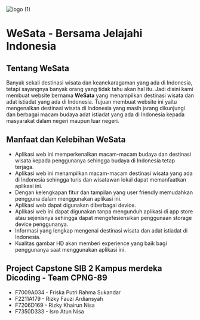 ![logo (1)](https://user-images.githubusercontent.com/85056473/174284198-af78fa37-f996-4c73-9dbd-0ca1a4c4eaa1.png)
# WeSata - Bersama Jelajahi Indonesia

Tentang WeSata
--

Banyak sekali destinasi wisata dan keanekaragaman yang ada di Indonesia, tetapi sayangnya
banyak orang yang tidak tahu akan hal itu. Jadi disini kami membuat website bernama **WeSata** yang
menampilkan destinasi wisata dan adat istiadat yang ada di
Indonesia. Tujuan membuat website ini yaitu mengenalkan destinasi wisata di Indonesia yang masih jarang dikunjungi dan
berbagai macam budaya adat istiadat yang ada di Indonesia kepada masyarakat dalam negeri maupun
luar negeri.


Manfaat dan Kelebihan WeSata
--
- Aplikasi web ini memperkenalkan macam-macam budaya dan destinasi wisata kepada penggunanya sehingga budaya di Indonesia tetap terjaga.
- Aplikasi web ini menampilkan macam-macam destinasi wisata yang ada di Indonesia sehingga turis dan wisatawan lokal dapat memanfaatkan aplikasi ini.
- Dengan kelengkapan fitur dan tampilan yang user friendly memudahkan pengguna dalam menggunakan aplikasi ini.
- Aplikasi web dapat digunakan diberbagai device.
- Aplikasi web ini dapat digunakan tanpa mengunduh aplikasi di app store atau sejenisnya sehingga dapat mengefesiensikan penggunaan storage device penggunanya.
- Informasi yang lengkap mengenai destinasi wisata dan adat istiadat di Indonesia.
- Kualitas gambar HD akan memberi experience yang baik bagi penggunanya saat menggunakan aplikasi ini.


Project Capstone SIB 2 Kampus merdeka Dicoding - Team CPNG-89
--
-  F7009A034 - Friska Putri Rahma Sukandar
-  F2211A179 - Rizky Fauzi Ardiansyah
-  F7206D169 - Rizky Khairun Nisa
-  F7350D333 - Isro Atun Nisa

